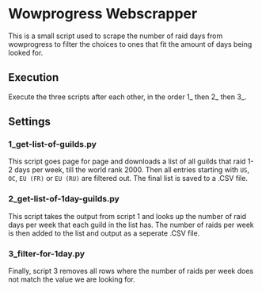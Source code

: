 # Wowprogress Webscrapper
This is a small script used to scrape the number of raid days from wowprogress to filter the choices to ones that fit the amount of days being looked for.

## Execution
Execute the three scripts after each other, in the order 1_ then 2_ then 3_.

## Settings

### 1_get-list-of-guilds.py
This script goes page for page and downloads a list of all guilds that raid 1-2 days per week, till the world rank 2000. Then all entries starting with `US`, `OC`, `EU (FR)` or `EU (RU)` are filtered out. The final list is saved to a .CSV file.

### 2_get-list-of-1day-guilds.py
This script takes the output from script 1 and looks up the number of raid days per week that each guild in the list has. The number of raids per week is then added to the list and output as a seperate .CSV file.

### 3_filter-for-1day.py
Finally, script 3 removes all rows where the number of raids per week does not match the value we are looking for.